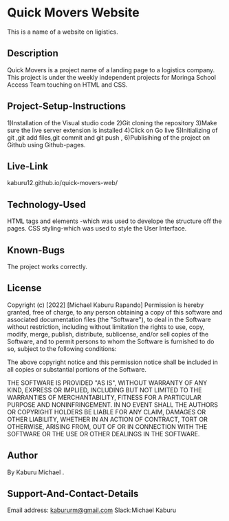 # Quick Movers Website

This is a name of a website on ligistics.

## Description

Quick Movers is a project name of a landing page to a logistics company. This project is under the weekly independent projects for Moringa School Access Team touching on HTML and CSS.

## Project-Setup-Instructions

1)Installation of the Visual studio code 
2)Git cloning the repository 
3)Make sure the live server extension is installed
4)Click on Go live 
5)Initializing of git ,git add files,git commit and git push ,
6)Publisihing of the project on Github using Github-pages.

## Live-Link

kaburu12.github.io/quick-movers-web/

## Technology-Used

HTML tags and elements -which was used to develope the structure off the pages. 
CSS styling-which was used to style the User Interface.

## Known-Bugs
The project works correctly.

## License
Copyright (c) [2022] [Michael Kaburu Rapando] Permission is hereby granted, free of charge, to any person obtaining a copy of this software and associated documentation files (the "Software"), to deal in the Software without restriction, including without limitation the rights to use, copy, modify, merge, publish, distribute, sublicense, and/or sell copies of the Software, and to permit persons to whom the Software is furnished to do so, subject to the following conditions:

The above copyright notice and this permission notice shall be included in all copies or substantial portions of the Software.

THE SOFTWARE IS PROVIDED "AS IS", WITHOUT WARRANTY OF ANY KIND, EXPRESS OR IMPLIED, INCLUDING BUT NOT LIMITED TO THE WARRANTIES OF MERCHANTABILITY, FITNESS FOR A PARTICULAR PURPOSE AND NONINFRINGEMENT. IN NO EVENT SHALL THE AUTHORS OR COPYRIGHT HOLDERS BE LIABLE FOR ANY CLAIM, DAMAGES OR OTHER LIABILITY, WHETHER IN AN ACTION OF CONTRACT, TORT OR OTHERWISE, ARISING FROM, OUT OF OR IN CONNECTION WITH THE SOFTWARE OR THE USE OR OTHER DEALINGS IN THE SOFTWARE.

## Author
By Kaburu Michael .

## Support-And-Contact-Details

Email address: kabururm@gmail.com 
Slack:Michael Kaburu